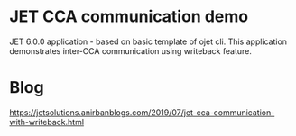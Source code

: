 # JET CCA communication demo
JET 6.0.0 application - based on basic template of ojet cli. This application demonstrates inter-CCA communication using writeback feature.

# Blog
https://jetsolutions.anirbanblogs.com/2019/07/jet-cca-communication-with-writeback.html
